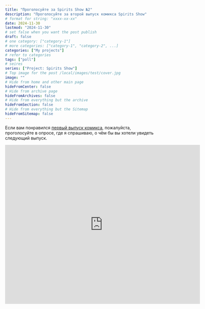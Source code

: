 ```yaml
---
title: "Проголосуйте за Spirits Show №2"
description: "Проголосуйте за второй выпуск комикса Spirits Show"
# format for string: "xxxx-xx-xx"
date: 2024-11-30
lastmod: "2024-11-30"
# set false when you want the post publish
draft: false
# one category: ["category-1"]
# more categories: ["category-1", "category-2", ...]
categories: ["My projects"]
# refer to categories
tags: ["poll"]
# seires
series: ["Project: Spirits Show"]
# Top image for the post /local/images/test/cover.jpg
image: ""
# Hide from home and other main page
hideFromCenter: false
# Hide from archive page
hideFromArchives: false
# Hide from everything but the archive
hideFromSection: false
# Hide from everything but the Sitemap
hideFromSitemap: false
---
```

Если вам понравился  <a href="/ru/stories/spiritsshowno.1/" target="_blank">первый выпуск комикса</a>, пожалуйста, проголосуйте в опросе, где я спрашиваю, о чём бы вы хотели увидеть следующий выпуск.

<div class="t_center castration cover p_relative atcScreen">
	<iframe src="https://docs.google.com/forms/d/e/1FAIpQLScLLd34np5Jx2rIE1k7qx8q7CvrzvYTkuspF7gEUkiuZdaN0g/viewform?embedded=true" loading="lazy" width="640" height="522" frameborder="0" marginheight="0" marginwidth="0">Loading…</iframe>
</div>